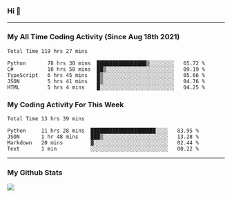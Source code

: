 ### Hi 🙂

---

### My All Time Coding Activity (Since Aug 18th 2021)
<!--START_SECTION:waka-all-->
```text
Total Time 119 hrs 27 mins

Python       78 hrs 30 mins  ████████████████▒░░░░░░░░   65.72 % 
C#           10 hrs 58 mins  ██▒░░░░░░░░░░░░░░░░░░░░░░   09.19 % 
TypeScript   6 hrs 45 mins   █▒░░░░░░░░░░░░░░░░░░░░░░░   05.66 % 
JSON         5 hrs 41 mins   █▒░░░░░░░░░░░░░░░░░░░░░░░   04.76 % 
HTML         5 hrs 4 mins    █░░░░░░░░░░░░░░░░░░░░░░░░   04.25 % 
```
<!--END_SECTION:waka-all-->

### My Coding Activity For This Week
<!--START_SECTION:waka-week-->
```text
Total Time 13 hrs 39 mins

Python     11 hrs 28 mins  █████████████████████░░░░   83.95 % 
JSON       1 hr 48 mins    ███▒░░░░░░░░░░░░░░░░░░░░░   13.28 % 
Markdown   20 mins         ▓░░░░░░░░░░░░░░░░░░░░░░░░   02.44 % 
Text       1 min           ░░░░░░░░░░░░░░░░░░░░░░░░░   00.22 % 
```
<!--END_SECTION:waka-week-->

---

### My Github Stats
[![](https://github-readme-stats.vercel.app/api?username=eroxl&count_private=true&show_icons=true&include_all_commits=true&theme=onedark)](https://github.com/Eroxl)
